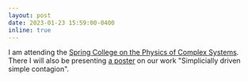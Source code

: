 ```yaml
---
layout: post
date: 2023-01-23 15:59:00-0400
inline: true
---
```


I am attending the [Spring College on the Physics of Complex Systems](https://indico.ictp.it/event/10059/). There I will also be presenting [a poster](https://thomasrobiglio.github.io/assets/pdf/draft_interacting_simplagion_poster.pdf) on our work "Simplicially driven simple contagion". 
